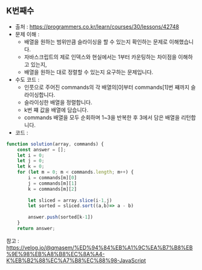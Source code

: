 ## K번째수
- 출처 : https://programmers.co.kr/learn/courses/30/lessons/42748
- 문제 이해 : 
  - 배열을 원하는 범위만큼 슬라이싱을 할 수 있는지 확인하는 문제로 이해했습니다.
  - 자바스크립트의 제로 인덱스와 현실에서는 1부터 카운팅하는 차이점을 이해하고 있는지, 
  - 배열을 원하는 대로 정렬할 수 있는지 요구하는 문제입니다.
- 수도 코드 : 
  - 인풋으로 주어진 commands의 각 배열의[0]부터 commands[1]번 쨰까지 슬라이싱합니다.
  - 슬라이싱한 배열을 정렬합니다.
  - k번 쨰 값을 배열에 담습니다.
  - commands 배열을 모두 순회하며 1~3을 반복한 후 3에서 담은 배열을 리턴합니다.
- 코드 : 
```javascript
function solution(array, commands) {
    const answer = [];
    let i = 0;
    let j = 0;
    let k = 0;
    for (let m = 0; m < commands.length; m++) {
        i = commands[m][0]
        j = commands[m][1]
        k = commands[m][2]
        
        let sliced = array.slice(i-1,j)
        let sorted = sliced.sort((a,b)=> a - b)
    
        answer.push(sorted[k-1])
    }
    return answer;
```

참고 : https://velog.io/@qmasem/%ED%94%84%EB%A1%9C%EA%B7%B8%EB%9E%98%EB%A8%B8%EC%8A%A4-K%EB%B2%88%EC%A7%B8%EC%88%98-JavaScript
